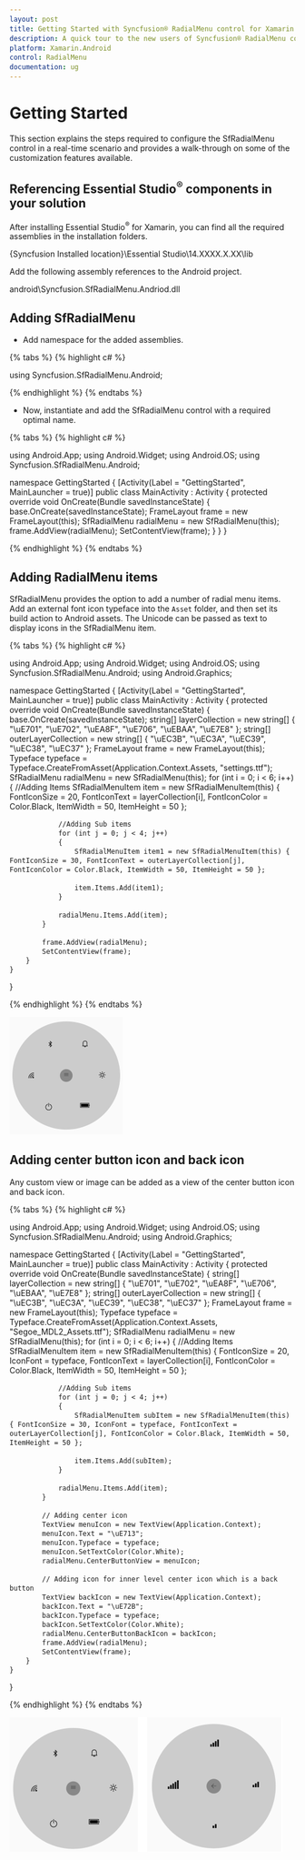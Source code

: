 ```yaml
---
layout: post
title: Getting Started with Syncfusion® RadialMenu control for Xamarin.Android 
description: A quick tour to the new users of Syncfusion® RadialMenu control to get familiar with the control for Xamarin.Android platform.
platform: Xamarin.Android 
control: RadialMenu
documentation: ug
---
```


# Getting Started

This section explains the steps required to configure the SfRadialMenu control in a real-time scenario and provides a walk-through on some of the customization features available.

## Referencing Essential Studio<sup>®</sup> components in your solution

After installing Essential Studio<sup>®</sup> for Xamarin, you can find all the required assemblies in the installation folders.

{Syncfusion Installed location}\Essential Studio\14.XXXX.X.XX\lib

Add the following assembly references to the Android project.

android\Syncfusion.SfRadialMenu.Andriod.dll

## Adding SfRadialMenu

* Add namespace for the added assemblies. 

{% tabs %}
{% highlight c# %}

using Syncfusion.SfRadialMenu.Android;

{% endhighlight %}
{% endtabs %}

* Now, instantiate and add the SfRadialMenu control with a required optimal name.

{% tabs %}
{% highlight c# %}		

using Android.App;
using Android.Widget;
using Android.OS;
using Syncfusion.SfRadialMenu.Android;

namespace GettingStarted
{
    [Activity(Label = "GettingStarted", MainLauncher = true)]
    public class MainActivity : Activity
    {
        protected override void OnCreate(Bundle savedInstanceState)
        {
            base.OnCreate(savedInstanceState);
            FrameLayout frame = new FrameLayout(this);
            SfRadialMenu radialMenu = new SfRadialMenu(this);
            frame.AddView(radialMenu);
            SetContentView(frame);
        }
    }
}

{% endhighlight %}
{% endtabs %}

## Adding RadialMenu items

SfRadialMenu provides the option to add a number of radial menu items. Add an external font icon typeface into the `Asset` folder, and then set its build action to Android assets. The Unicode can be passed as text to display icons in the SfRadialMenu item.

{% tabs %}
{% highlight c# %}

using Android.App;
using Android.Widget;
using Android.OS;
using Syncfusion.SfRadialMenu.Android;
using Android.Graphics;

namespace GettingStarted
{
    [Activity(Label = "GettingStarted", MainLauncher = true)]
    public class MainActivity : Activity
    {
        protected override void OnCreate(Bundle savedInstanceState)
        {
            base.OnCreate(savedInstanceState);
            string[] layerCollection = new string[] { "\uE701", "\uE702", "\uEA8F", "\uE706", "\uEBAA", "\uE7E8" };
		    string[] outerLayerCollection = new string[] { "\uEC3B", "\uEC3A", "\uEC39", "\uEC38", "\uEC37" };
            FrameLayout frame = new FrameLayout(this);
            Typeface typeface = Typeface.CreateFromAsset(Application.Context.Assets, "settings.ttf");
            SfRadialMenu radialMenu = new SfRadialMenu(this);
            for (int i = 0; i < 6; i++)
            {
                //Adding Items
                SfRadialMenuItem item = new SfRadialMenuItem(this) { FontIconSize = 20, FontIconText = layerCollection[i], FontIconColor = Color.Black, ItemWidth = 50, ItemHeight = 50 };

                //Adding Sub items
                for (int j = 0; j < 4; j++)
                {
                    SfRadialMenuItem item1 = new SfRadialMenuItem(this) { FontIconSize = 30, FontIconText = outerLayerCollection[j], FontIconColor = Color.Black, ItemWidth = 50, ItemHeight = 50 };

                    item.Items.Add(item1);
                }

                radialMenu.Items.Add(item);
            }

            frame.AddView(radialMenu);
            SetContentView(frame);
        }
    }
}

{% endhighlight %}
{% endtabs %}

![gettingstarted](images/overview.png)

## Adding center button icon and back icon

Any custom view or image can be added as a view of the center button icon and back icon.

{% tabs %}
{% highlight c# %}

using Android.App;
using Android.Widget;
using Android.OS;
using Syncfusion.SfRadialMenu.Android;
using Android.Graphics;

namespace GettingStarted
{
    [Activity(Label = "GettingStarted", MainLauncher = true)]
    public class MainActivity : Activity
    {
        protected override void OnCreate(Bundle savedInstanceState)
        {
		    string[] layerCollection = new string[] { "\uE701", "\uE702", "\uEA8F", "\uE706", "\uEBAA", "\uE7E8" };
		    string[] outerLayerCollection = new string[] { "\uEC3B", "\uEC3A", "\uEC39", "\uEC38", "\uEC37" };
		    FrameLayout frame = new FrameLayout(this);
            Typeface typeface = Typeface.CreateFromAsset(Application.Context.Assets, "Segoe_MDL2_Assets.ttf");
            SfRadialMenu radialMenu = new SfRadialMenu(this);
            for (int i = 0; i < 6; i++)
            {
                //Adding Items
                SfRadialMenuItem item = new SfRadialMenuItem(this) { FontIconSize = 20, IconFont = typeface, FontIconText = layerCollection[i], FontIconColor = Color.Black, ItemWidth = 50, ItemHeight = 50 };

                //Adding Sub items
                for (int j = 0; j < 4; j++)
                {
                    SfRadialMenuItem subItem = new SfRadialMenuItem(this) { FontIconSize = 30, IconFont = typeface, FontIconText = outerLayerCollection[j], FontIconColor = Color.Black, ItemWidth = 50, ItemHeight = 50 };

                    item.Items.Add(subItem);
                }

                radialMenu.Items.Add(item);
            }

            // Adding center icon
            TextView menuIcon = new TextView(Application.Context);
            menuIcon.Text = "\uE713";
            menuIcon.Typeface = typeface;
            menuIcon.SetTextColor(Color.White);
            radialMenu.CenterButtonView = menuIcon;

            // Adding icon for inner level center icon which is a back button
            TextView backIcon = new TextView(Application.Context);
            backIcon.Text = "\uE72B";
            backIcon.Typeface = typeface;
            backIcon.SetTextColor(Color.White);
            radialMenu.CenterButtonBackIcon = backIcon;
            frame.AddView(radialMenu);
            SetContentView(frame);
        }
    }
}

{% endhighlight %}
{% endtabs %}

![CenterButtonIcon](images/CenterButtonText.png)